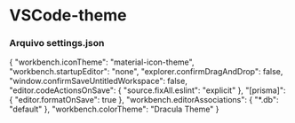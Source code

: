 # VSCode-theme
### Arquivo settings.json

{
    "workbench.iconTheme": "material-icon-theme",
    "workbench.startupEditor": "none",
    "explorer.confirmDragAndDrop": false,
    "window.confirmSaveUntitledWorkspace": false,
    "editor.codeActionsOnSave": {
        "source.fixAll.eslint": "explicit"
    },
    "[prisma]": {
        "editor.formatOnSave": true
    },
    "workbench.editorAssociations": {
        "*.db": "default"
    },
    "workbench.colorTheme": "Dracula Theme"
}
